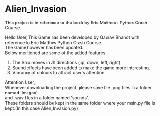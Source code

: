 # Alien_Invasion
This project is in reference to the book by Eric Matthes : Python Crash Course

Hello User,
This Game has been developed by Gaurav Bhanot with reference to Eric Matthes Python Crash Course.<br>
The Game however has been updated.<br>
Below mentioned are some of the added features :- <br>
1. The Ship moves in all directions (up, down, left, right).<br>
2. Sound effects have been added to make the game more interesting.<br>
3. Vibrancy of colours to attract user's attention. <br>

Attention User,<br>
Whenever downloading the project, please save the .png files in a folder named 'Images' <br>
and .wav files in a folder named 'sounds'. <br>
These folders should be kept in the same folder where your main.py file is kept.(In this case Alien_Invasion.py)

